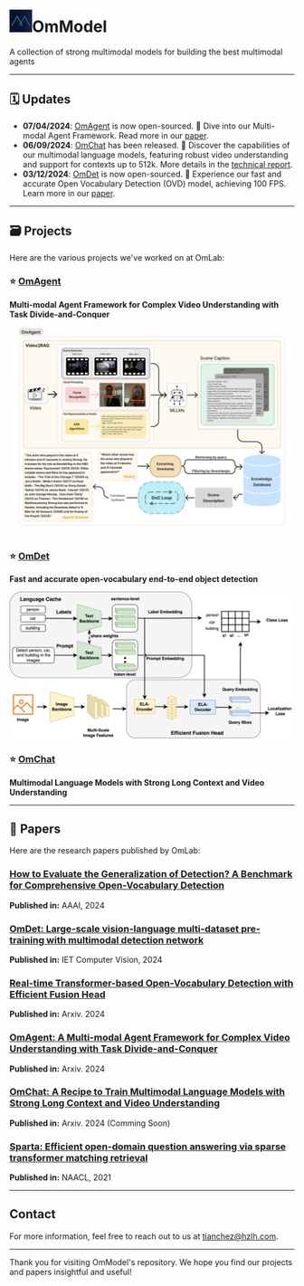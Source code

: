 # <img src="omlab.png" alt="speed" width=40>OmModel
A collection of strong multimodal models for building the best multimodal agents

---

## 🗓️ Updates
* **07/04/2024**: [OmAgent](https://github.com/OmLab/Project1) is now open-sourced. 🌟 Dive into our Multi-modal Agent Framework. Read more in our [paper](https://arxiv.org/abs/2406.16620).
* **06/09/2024**: [OmChat](https://github.com/OmLab/Project1) has been released. 🎉 Discover the capabilities of our multimodal language models, featuring robust video understanding and support for contexts up to 512k. More details in the [technical report]().
* **03/12/2024**: [OmDet](https://github.com/om-ai-lab/OmDet) is now open-sourced. 🚀 Experience our fast and accurate Open Vocabulary Detection (OVD) model, achieving 100 FPS. Learn more in our [paper](https://arxiv.org/abs/2209.05946).


---

## 🗃️ Projects

Here are the various projects we've worked on at OmLab:

### ⭐️ [OmAgent](https://github.com/OmLab/Project1)
**Multi-modal Agent Framework for Complex Video Understanding with Task Divide-and-Conquer**

<img src="OmAgent.png" alt="speed" width=600>

### ⭐️ [OmDet](https://github.com/om-ai-lab/OmDet)
**Fast and accurate open-vocabulary end-to-end object detection** 

<img src="turbo_model_structure.jpeg" alt="speed" width=600>

### ⭐️ [OmChat](https://github.com/OmLab/Project3)
**Multimodal Language Models with Strong Long Context and Video Understanding**


---

## 📜 Papers

Here are the research papers published by OmLab:

### [How to Evaluate the Generalization of Detection? A Benchmark for Comprehensive Open-Vocabulary Detection](https://ojs.aaai.org/index.php/AAAI/article/view/28485/28945)
**Published in:** AAAI, 2024

### [OmDet: Large-scale vision-language multi-dataset pre-training with multimodal detection network](https://arxiv.org/abs/2209.05946)
**Published in:** IET Computer Vision, 2024  

### [Real-time Transformer-based Open-Vocabulary Detection with Efficient Fusion Head](https://arxiv.org/abs/2403.06892)
**Published in:** Arxiv. 2024  

### [OmAgent: A Multi-modal Agent Framework for Complex Video Understanding with Task Divide-and-Conquer](https://arxiv.org/abs/2406.16620)
**Published in:** Arxiv. 2024  

### [OmChat: A Recipe to Train Multimodal Language Models with Strong Long Context and Video Understanding]()
**Published in:** Arxiv. 2024 (Comming Soon)

### [Sparta: Efficient open-domain question answering via sparse transformer matching retrieval](https://arxiv.org/pdf/2009.13013)
**Published in:** NAACL, 2021


---

## Contact

For more information, feel free to reach out to us at [tianchez@hzlh.com](mailto:tianchez@hzlh.com).

---

Thank you for visiting OmModel's repository. We hope you find our projects and papers insightful and useful!

